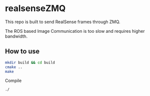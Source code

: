# realsenseZMQ

This repo is built to send RealSense frames through ZMQ.

The ROS based Image Communication is too slow and requires higher bandwidth.

## How to use
```bash
mkdir build && cd build
cmake ..
make
```
Compile

```bash
./
```

